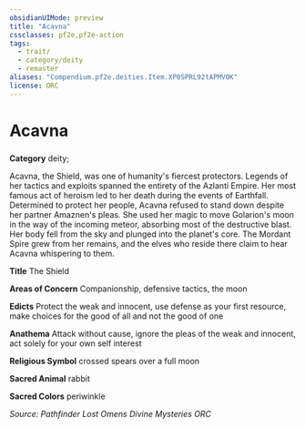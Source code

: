 ```yaml
---
obsidianUIMode: preview
title: "Acavna"
cssclasses: pf2e,pf2e-action
tags:
  - trait/
  - category/deity
  - remaster
aliases: "Compendium.pf2e.deities.Item.XP0SPRL92tAPMV0K"
license: ORC
---
```

# Acavna

### 

**Category** deity; 




Acavna, the Shield, was one of humanity's fiercest protectors. Legends of her tactics and exploits spanned the entirety of the Azlanti Empire. Her most famous act of heroism led to her death during the events of Earthfall. Determined to protect her people, Acavna refused to stand down despite her partner Amaznen's pleas. She used her magic to move Golarion's moon in the way of the incoming meteor, absorbing most of the destructive blast. Her body fell from the sky and plunged into the planet's core. The Mordant Spire grew from her remains, and the elves who reside there claim to hear Acavna whispering to them.

**Title** The Shield

**Areas of Concern** Companionship, defensive tactics, the moon

**Edicts** Protect the weak and innocent, use defense as your first resource, make choices for the good of all and not the good of one

**Anathema** Attack without cause, ignore the pleas of the weak and innocent, act solely for your own self interest

**Religious Symbol** crossed spears over a full moon

**Sacred Animal** rabbit

**Sacred Colors** periwinkle

*Source: Pathfinder Lost Omens Divine Mysteries*
*ORC*